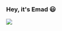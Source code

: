 ### Hey, it's Emad :smiley:


<img src="https://img.shields.io/badge/BadgeText-ColourCode?logo=Microsoft+Azure&logoColor=ColorName&style=ShieldStyle" />
